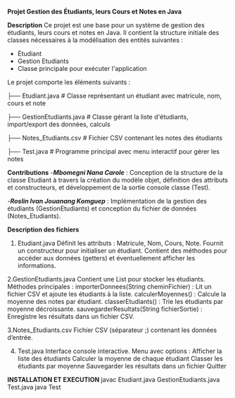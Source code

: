 **Projet Gestion des Étudiants, leurs Cours et Notes en Java**

**Description**
Ce projet est une base pour un système de gestion des étudiants, leurs cours et notes en Java.
Il contient la structure initiale des classes nécessaires à la modélisation des entités suivantes :
- Étudiant
- Gestion Etudiants
- Classe principale pour exécuter l'application
  
Le projet comporte les éléments suivants :

├── Etudiant.java            # Classe représentant un étudiant avec matricule, nom, cours et note

├── GestionEtudiants.java    # Classe gérant la liste d'étudiants, import/export des données, calculs

├── Notes_Etudiants.csv      # Fichier CSV contenant les notes des étudiants

├── Test.java                # Programme principal avec menu interactif pour gérer les notes

**Contributions**
-***Mbomegni Nana Carole*** : Conception de la structure de la classe Etudiant à travers la création du modèle objet, définition des attributs et constructeurs, et développement de la sortie console classe (Test).

-***Roslin Ivan Jouanang Komguep*** : Implémentation de la gestion des étudiants (GestionEtudiants) et conception du fichier de données (Notes_Etudiants).

**Description des fichiers**
1. Etudiant.java
Définit les attributs : Matricule, Nom, Cours, Note.
Fournit un constructeur pour initialiser un étudiant.
Contient des méthodes pour accéder aux données (getters) et éventuellement afficher les informations.

2.GestionEtudiants.java
Contient une List<Etudiant> pour stocker les étudiants.
Méthodes principales :
importerDonnees(String cheminFichier) : Lit un fichier CSV et ajoute les étudiants à la liste.
calculerMoyennes() : Calcule la moyenne des notes par étudiant.
classerEtudiants() : Trie les étudiants par moyenne décroissante.
sauvegarderResultats(String fichierSortie) : Enregistre les résultats dans un fichier CSV.

3.Notes_Etudiants.csv
Fichier CSV (séparateur ;) contenant les données d’entrée.

4. Test.java
Interface console interactive.
Menu avec options :
Afficher la liste des étudiants
Calculer la moyenne de chaque étudiant
Classer les étudiants par moyenne
Sauvegarder les résultats dans un fichier
Quitter


**INSTALLATION ET EXECUTION**
javac Etudiant.java GestionEtudiants.java Test.java
java Test

